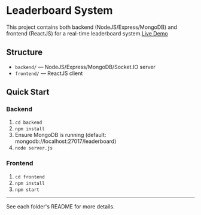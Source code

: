 # Leaderboard System

This project contains both backend (NodeJS/Express/MongoDB) and frontend (ReactJS) for a real-time leaderboard system.[Live Demo](https://leaderboard-systemkira.netlify.app/)

## Structure

- `backend/` — NodeJS/Express/MongoDB/Socket.IO server
- `frontend/` — ReactJS client

## Quick Start

### Backend

1. `cd backend`
2. `npm install`
3. Ensure MongoDB is running (default: mongodb://localhost:27017/leaderboard)
4. `node server.js`

### Frontend

1. `cd frontend`
2. `npm install`
3. `npm start`

---

See each folder's README for more details.
